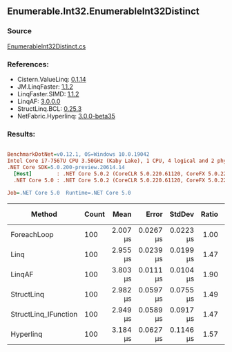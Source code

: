 ﻿## Enumerable.Int32.EnumerableInt32Distinct

### Source
[EnumerableInt32Distinct.cs](../LinqBenchmarks/Enumerable/Int32/EnumerableInt32Distinct.cs)

### References:
- Cistern.ValueLinq: [0.1.14](https://www.nuget.org/packages/Cistern.ValueLinq/0.1.14)
- JM.LinqFaster: [1.1.2](https://www.nuget.org/packages/JM.LinqFaster/1.1.2)
- LinqFaster.SIMD: [1.1.2](https://www.nuget.org/packages/LinqFaster.SIMD/1.0.3)
- LinqAF: [3.0.0.0](https://www.nuget.org/packages/LinqAF/3.0.0.0)
- StructLinq.BCL: [0.25.3](https://www.nuget.org/packages/StructLinq.BCL/0.25.3)
- NetFabric.Hyperlinq: [3.0.0-beta35](https://www.nuget.org/packages/NetFabric.Hyperlinq/3.0.0-beta35)

### Results:
``` ini

BenchmarkDotNet=v0.12.1, OS=Windows 10.0.19042
Intel Core i7-7567U CPU 3.50GHz (Kaby Lake), 1 CPU, 4 logical and 2 physical cores
.NET Core SDK=5.0.200-preview.20614.14
  [Host]        : .NET Core 5.0.2 (CoreCLR 5.0.220.61120, CoreFX 5.0.220.61120), X64 RyuJIT
  .NET Core 5.0 : .NET Core 5.0.2 (CoreCLR 5.0.220.61120, CoreFX 5.0.220.61120), X64 RyuJIT

Job=.NET Core 5.0  Runtime=.NET Core 5.0  

```
|               Method | Count |     Mean |     Error |    StdDev | Ratio | RatioSD |  Gen 0 | Gen 1 | Gen 2 | Allocated |
|--------------------- |------ |---------:|----------:|----------:|------:|--------:|-------:|------:|------:|----------:|
|          ForeachLoop |   100 | 2.007 μs | 0.0267 μs | 0.0223 μs |  1.00 |    0.00 | 2.8877 |     - |     - |    6048 B |
|                 Linq |   100 | 2.955 μs | 0.0239 μs | 0.0199 μs |  1.47 |    0.02 | 2.0638 |     - |     - |    4320 B |
|               LinqAF |   100 | 3.803 μs | 0.0111 μs | 0.0104 μs |  1.90 |    0.02 | 2.5024 |     - |     - |    5240 B |
|           StructLinq |   100 | 2.982 μs | 0.0597 μs | 0.0755 μs |  1.49 |    0.06 | 0.0305 |     - |     - |      64 B |
| StructLinq_IFunction |   100 | 2.949 μs | 0.0589 μs | 0.0917 μs |  1.47 |    0.04 | 0.0191 |     - |     - |      40 B |
|            Hyperlinq |   100 | 3.184 μs | 0.0627 μs | 0.1146 μs |  1.57 |    0.05 | 0.0191 |     - |     - |      40 B |
